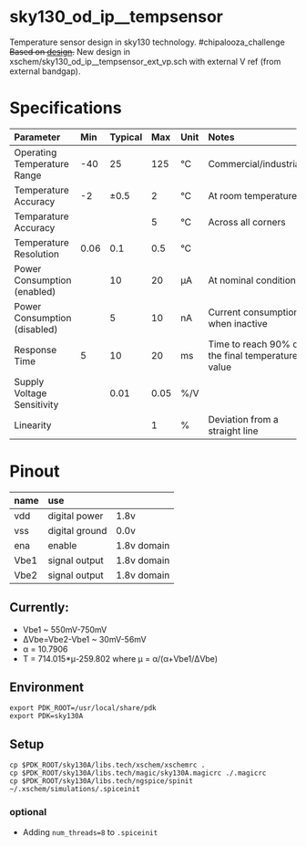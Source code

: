 # sky130_od_ip__tempsensor
Temperature sensor design in sky130 technology.  #chipalooza_challenge 
~~Based on [design](https://picture.iczhiku.com/resource/ieee/wHKkdSugHJQARbmb.pdf).~~
New design in xschem/sky130_od_ip__tempsensor_ext_vp.sch with external V ref (from external bandgap).

# Specifications

| Parameter                    | Min  | Typical | Max  | Unit | Notes                                            |
|:-----------------------------|:-----|:--------|:-----|:-----|:-------------------------------------------------|
| Operating Temperature Range  | -40  | 25      | 125  | °C   | Commercial/industrial                            |
| Temperature Accuracy         | -2   | ±0.5    | 2    | °C   | At room temperature                              |
| Temparature Accuracy         |      |         | 5    | °C   | Across all corners                               |
| Temperature Resolution       | 0.06 | 0.1     | 0.5  | °C   |                                                  |
| Power Consumption (enabled)  |      | 10      | 20   | µA   | At nominal conditions                            |
| Power Consumption (disabled) |      | 5       | 10   | nA   | Current consumption when inactive                |
| Response Time                | 5    | 10      | 20   | ms   | Time to reach 90% of the final temperature value |
| Supply Voltage Sensitivity   |      | 0.01    | 0.05 | %/V  |                                                  |
| Linearity                    |      |         | 1    | %    | Deviation from a straight line                   |

# Pinout

| name | use            |             |
|:-----|:---------------|:------------|
| vdd  | digital power  | 1.8v        |
| vss  | digital ground | 0.0v        |
| ena  | enable         | 1.8v domain |
| Vbe1 | signal output  | 1.8v domain |
| Vbe2 | signal output  | 1.8v domain |

## Currently:
- Vbe1 ~ 550mV-750mV
- ΔVbe=Vbe2-Vbe1 ~ 30mV-56mV
- α = 10.7906
- T = 714.015*μ-259.802 where μ = α/(α+Vbe1/ΔVbe)
## Environment
```shell
export PDK_ROOT=/usr/local/share/pdk
export PDK=sky130A
```
## Setup 
```shell
cp $PDK_ROOT/sky130A/libs.tech/xschem/xschemrc .
cp $PDK_ROOT/sky130A/libs.tech/magic/sky130A.magicrc ./.magicrc
cp $PDK_ROOT/sky130A/libs.tech/ngspice/spinit  ~/.xschem/simulations/.spiceinit
```

### optional 
- Adding ```num_threads=8``` to ```.spiceinit```
